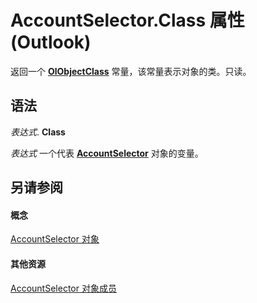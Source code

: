 
# AccountSelector.Class 属性 (Outlook)

返回一个  **[OlObjectClass](33d724b3-df3c-2a7f-a80f-93b66d96f588.md)** 常量，该常量表示对象的类。只读。


## 语法

 _表达式_. **Class**

 _表达式_ 一个代表 **[AccountSelector](846f176e-5680-a214-7624-75f3a524c989.md)** 对象的变量。


## 另请参阅


#### 概念


[AccountSelector 对象](846f176e-5680-a214-7624-75f3a524c989.md)
#### 其他资源


[AccountSelector 对象成员](cee14ad4-2d90-eef1-efb0-64b0fb8a912f.md)